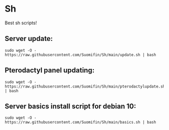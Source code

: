 # Sh
Best sh scripts!

## Server update:

```
sudo wget -O - https://raw.githubusercontent.com/Suomifin/Sh/main/update.sh | bash
```

## Pterodactyl panel updating:

```
sudo wget -O - https://raw.githubusercontent.com/Suomifin/Sh/main/pterodactylupdate.sh | bash
```
## Server basics install script for debian 10:

```
sudo wget -O - https://raw.githubusercontent.com/Suomifin/Sh/main/basics.sh | bash
```
